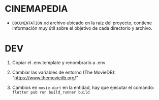 # CINEMAPEDIA

- `DOCUMENTATION.md` archivo ubicado en la raíz del proyecto, contiene información muy útil sobre el objetivo de cada directorio y archivo.

# DEV

1. Copiar el .env.template y renombrarlo a .env
2. Cambiar las variables de entorno (The MovieDB): "https://www.themoviedb.org/"

3. Cambios en `movie.dart` en la entidad, hay que ejecutar el comando: `flutter pub run build_runner build`
